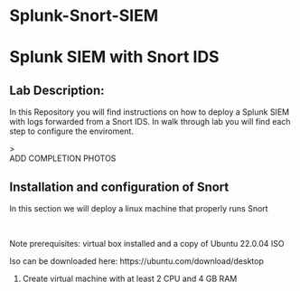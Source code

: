 # Splunk-Snort-SIEM


<h1>Splunk SIEM with Snort IDS</h1>

<h2>Lab Description:</h2>
<p>In this Repository you will find instructions on how to deploy a Splunk SIEM with logs forwarded from a Snort IDS. In walk through lab you will find each step to configure the enviroment.</p>><br />
    ADD COMPLETION PHOTOS

<h2>Installation and configuration of Snort</h2>
<p>In this section we will deploy a linux machine that properly runs Snort</p><br />
<p>Note prerequisites: virtual box installed and a copy of Ubuntu 22.0.04 ISO</p>
<p>Iso can be downloaded here: https://ubuntu.com/download/desktop</p>

1. Create virtual machine with at least 2 CPU and 4 GB RAM
   

